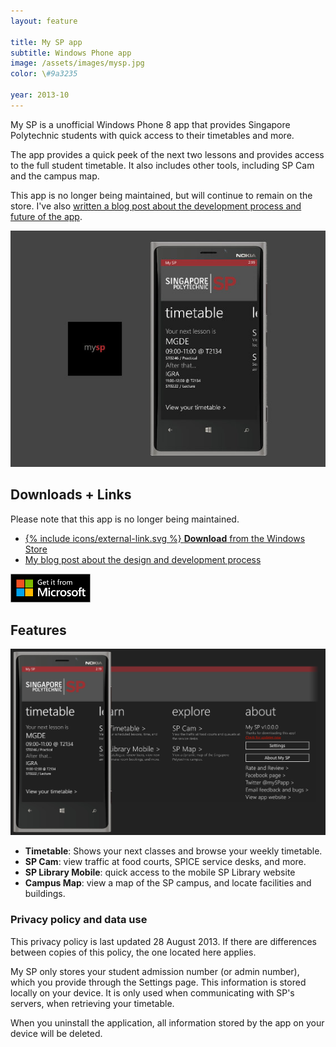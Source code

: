 ```yaml
---
layout: feature

title: My SP app
subtitle: Windows Phone app
image: /assets/images/mysp.jpg
color: \#9a3235

year: 2013-10
---
```


<p class="lead">My SP is a unofficial Windows Phone 8 app that provides Singapore Polytechnic students with quick access to their timetables and more.</p>

The app provides a quick peek of the next two lessons and provides access to the full student timetable. It also includes other tools, including SP Cam and the campus map.

This app is no longer being maintained, but will continue to remain on the store. I've also [written a blog post about the development process and future of the app](/posts/about-mysp/).

![Image of the app](/assets/images/mysp.jpg)

## Downloads + Links

<p class="lead warning">Please note that this app is no longer being maintained. </p>

* [{% include icons/external-link.svg %} **Download** from the Windows Store](http://www.windowsphone.com/s?appid=369bb9b2-081e-4b51-a92b-80a783f484bb)
* [My blog post about the design and development process](/posts/about-mysp/)

![Download from the Windows Store](/assets/images/get-it-from-microsoft.png)
 
## Features

![Main page panorama control of the My SP app](/assets/images/mysp-flow.jpg)

* **Timetable**: Shows your next classes and browse your weekly timetable.
* **SP Cam**: view traffic at food courts, SPICE service desks, and more.
* **SP Library Mobile**: quick access to the mobile SP Library website
* **Campus Map**: view a map of the SP campus, and locate facilities and buildings.

### Privacy policy and data use

This privacy policy is last updated 28 August 2013. If there are differences between copies of this policy, the one located here applies.

My SP only stores your student admission number (or admin number), which you provide through the Settings page. This information is stored locally on your device. It is only used when communicating with SP's servers, when retrieving your timetable.

When you uninstall the application, all information stored by the app on your device will be deleted.
